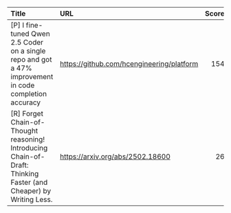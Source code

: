 | Title                                                                                                             | URL                                       |   Score | Date                |
|:------------------------------------------------------------------------------------------------------------------|:------------------------------------------|--------:|:--------------------|
| [P] I fine-tuned Qwen 2.5 Coder on a single repo and got a 47% improvement in code completion accuracy            | https://github.com/hcengineering/platform |     154 | 2025-03-17 17:25:16 |
| [R] Forget Chain-of-Thought reasoning! Introducing Chain-of-Draft: Thinking Faster (and Cheaper) by Writing Less. | https://arxiv.org/abs/2502.18600          |      26 | 2025-03-18 20:58:36 |